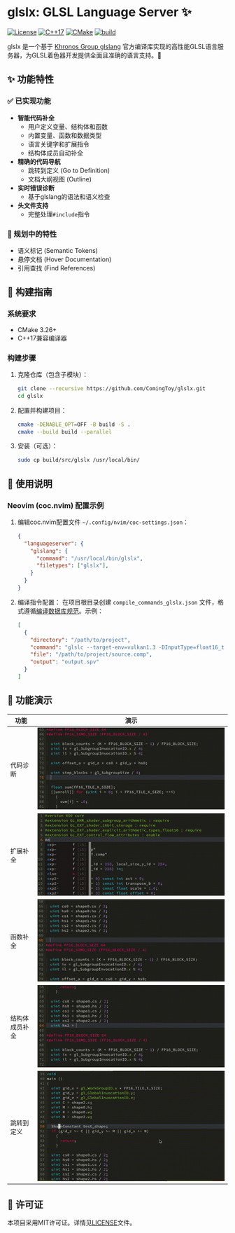 # glslx: GLSL Language Server ✨

[![License](https://img.shields.io/badge/license-MIT-blue.svg)](LICENSE)
[![C++17](https://img.shields.io/badge/C++-17-blue.svg)](https://isocpp.org/)
[![CMake](https://img.shields.io/badge/CMake-3.26+-green.svg)](https://cmake.org/)
[![build](https://github.com/ComingToy/glslx/actions/workflows/build.yml/badge.svg)](https://github.com/ComingToy/glslx/actions)

glslx 是一个基于 [Khronos Group glslang](https://github.com/KhronosGroup/glslang) 官方编译库实现的高性能GLSL语言服务器，为GLSL着色器开发提供全面且准确的语言支持。🚀

## ✨ 功能特性

### ✅ 已实现功能
- **智能代码补全**
  - 用户定义变量、结构体和函数
  - 内置变量、函数和数据类型
  - 语言关键字和扩展指令
  - 结构体成员自动补全
- **精确的代码导航**
  - 跳转到定义 (Go to Definition)
  - 文档大纲视图 (Outline)
- **实时错误诊断**
  - 基于glslang的语法和语义检查
- **头文件支持**
  - 完整处理`#include`指令

### 🚧 规划中的特性
- 语义标记 (Semantic Tokens)
- 悬停文档 (Hover Documentation)
- 引用查找 (Find References)

## 🔧 构建指南

### 系统要求
- CMake 3.26+
- C++17兼容编译器

### 构建步骤
1. 克隆仓库（包含子模块）：
   ```bash
   git clone --recursive https://github.com/ComingToy/glslx.git
   cd glslx
   ```

2. 配置并构建项目：
   ```bash
   cmake -DENABLE_OPT=OFF -B build -S .
   cmake --build build --parallel
   ```

3. 安装（可选）：
   ```bash
   sudo cp build/src/glslx /usr/local/bin/
   ```

## 📖 使用说明

### Neovim (coc.nvim) 配置示例

1. 编辑coc.nvim配置文件 `~/.config/nvim/coc-settings.json`：
   ```json
   {
     "languageserver": {
       "glslang": {
         "command": "/usr/local/bin/glslx",
         "filetypes": ["glslx"],
       }
     }
   }
   ```

2. 编译指令配置：
   在项目根目录创建 `compile_commands_glslx.json` 文件，格式遵循[编译数据库规范](https://clang.llvm.org/docs/JSONCompilationDatabase.html)。示例：
   ```json
   [
     {
       "directory": "/path/to/project",
       "command": "glslc --target-env=vulkan1.3 -DInputType=float16_t -o output.spv -I /path/to/includes source.comp",
       "file": "/path/to/project/source.comp",
       "output": "output.spv"
     }
   ]
   ```

## 🎥 功能演示

| 功能 | 演示 |
|------|------|
| 代码诊断 | ![代码诊断](doc/diagnostic.gif) |
| 扩展补全 | ![拓展补全](doc/completion_extension.gif) |
| 函数补全 | ![补全函数](doc/completion_func.gif) |
| 结构体成员补全 | ![补全结构体成员](doc/completion_field.gif) |
| 跳转到定义 | ![Goto Definition](doc/definition.gif) |  

## 📜 许可证

本项目采用MIT许可证。详情见[LICENSE](./LICENSE)文件。
